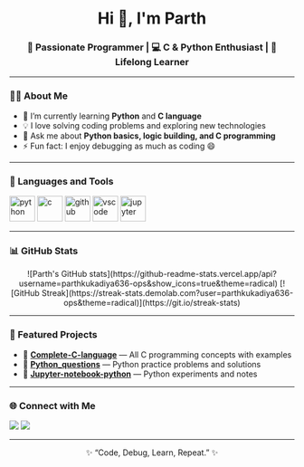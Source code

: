 <h1 align="center">Hi 👋, I'm Parth</h1>
<h3 align="center">🚀 Passionate Programmer | 💻 C & Python Enthusiast | 🎯 Lifelong Learner</h3>

---

### 👨‍💻 About Me
- 🌱 I’m currently learning **Python** and **C language**
- 💡 I love solving coding problems and exploring new technologies  
- 💬 Ask me about **Python basics, logic building, and C programming**
- ⚡ Fun fact: I enjoy debugging as much as coding 😄

---

### 🧰 Languages and Tools
<p align="left">
  <img src="https://cdn.jsdelivr.net/gh/devicons/devicon/icons/python/python-original.svg" alt="python" width="45" height="45"/>
  <img src="https://cdn.jsdelivr.net/gh/devicons/devicon/icons/c/c-original.svg" alt="c" width="45" height="45"/>
  <img src="https://cdn.jsdelivr.net/gh/devicons/devicon/icons/github/github-original.svg" alt="github" width="45" height="45"/>
  <img src="https://cdn.jsdelivr.net/gh/devicons/devicon/icons/vscode/vscode-original.svg" alt="vscode" width="45" height="45"/>
  <img src="https://cdn.jsdelivr.net/gh/devicons/devicon/icons/jupyter/jupyter-original.svg" alt="jupyter" width="45" height="45"/>
</p>

---

### 📊 GitHub Stats
<p align="center">
![Parth's GitHub stats](https://github-readme-stats.vercel.app/api?username=parthkukadiya636-ops&show_icons=true&theme=radical)
[![GitHub Streak](https://streak-stats.demolab.com?user=parthkukadiya636-ops&theme=radical)](https://git.io/streak-stats)

</p>

---

### 🌟 Featured Projects
- 🔹 [**Complete-C-language**](https://github.com/parthkukadiya636-ops/Complete-C-language) — All C programming concepts with examples  
- 🔹 [**Python_questions**](https://github.com/parthkukadiya636-ops/Python_questions) — Python practice problems and solutions  
- 🔹 [**Jupyter-notebook-python**](https://github.com/parthkukadiya636-ops/Jupyter-notebook-python-) — Python experiments and notes

---

### 🌐 Connect with Me
<p align="left">
  <a href="https://github.com/YOUR_USERNAME" target="_blank"><img src="https://img.shields.io/badge/GitHub-100000?style=for-the-badge&logo=github&logoColor=white"/></a>
  <a href="https://www.linkedin.com/in/YOUR_LINKEDIN/" target="_blank"><img src="https://img.shields.io/badge/LinkedIn-0A66C2?style=for-the-badge&logo=linkedin&logoColor=white"/></a>
</p>

---

<p align="center">✨ “Code, Debug, Learn, Repeat.” ✨</p>
